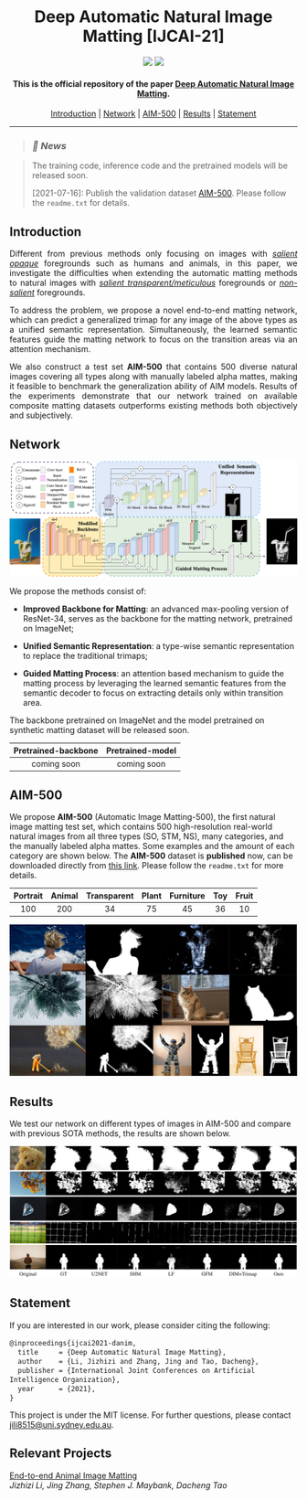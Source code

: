 <h1 align="center">Deep Automatic Natural Image Matting [IJCAI-21]</h1>

<p align="center">
<a href="https://arxiv.org/abs/2107.07235"><img  src="https://img.shields.io/badge/arXiv-Paper-<COLOR>.svg" ></a>
<a href=""><img  src="https://img.shields.io/badge/license-MIT-blue"></a>
</p>


<h4 align="center">This is the official repository of the paper <a href="https://arxiv.org/abs/2107.07235">Deep Automatic Natural Image Matting</a>.</h4>

<p align="center">
  <a href="#introduction">Introduction</a> |
  <a href="#network">Network</a> |
  <a href="#aim-500">AIM-500</a> |
  <a href="#results">Results</a> |
  <a href="#statement">Statement</a>
</p>


***
><h3><strong><i>📆 News</i></strong></h3>
<!-- > -->
> The training code, inference code and the pretrained models will be released soon. 
> 
> [2021-07-16]: Publish the validation dataset [AIM-500](https://drive.google.com/drive/folders/1IyPiYJUp-KtOoa-Hsm922VU3aCcidjjz?usp=sharing). Please follow the `readme.txt` for details.

## Introduction

<p align="justify">Different from previous methods only focusing on images with <em><u>salient opaque</u></em> foregrounds such as humans and animals, in this paper, we investigate the
difficulties when extending the automatic matting methods to natural images with <em><u>salient
transparent/meticulous</u></em> foregrounds or <em><u>non-salient</u></em> foregrounds.</p>

<p align="justify">To address the problem, we propose a novel end-to-end matting network, which can predict a generalized trimap for any image of the above types as a unified semantic representation. Simultaneously, the learned semantic features guide the matting network to focus on the transition areas via an attention mechanism.</p>

<p align="justify">We also construct a test set <strong>AIM-500</strong> that contains 500 diverse natural images covering all types along with manually labeled alpha mattes, making it feasible to benchmark the generalization ability of AIM models. Results of the experiments demonstrate that our network trained on available composite matting datasets outperforms existing methods both objectively and subjectively.</p>

## Network

![](demo/network.png)

We propose the methods consist of:

- <strong>Improved Backbone for Matting</strong>: an advanced max-pooling version of ResNet-34, serves as the backbone for the matting network, pretrained on ImageNet;

- <strong>Unified Semantic Representation</strong>: a type-wise semantic representation to replace the traditional trimaps;

- <strong>Guided Matting Process</strong>: an attention based mechanism to guide the matting process by leveraging the learned
semantic features from the semantic decoder to focus on extracting details only within transition area.

The backbone pretrained on ImageNet and the model pretrained on synthetic matting dataset will be released soon.

| Pretrained-backbone | Pretrained-model |
| :----:| :----: | 
|coming soon|coming soon| 


## AIM-500
We propose <strong>AIM-500</strong> (Automatic Image Matting-500), the first natural image matting test set, which contains 500 high-resolution real-world natural images from all three types (SO, STM, NS), many categories, and the manually labeled alpha mattes. Some examples and the amount of each category are shown below. The <strong>AIM-500</strong> dataset is <strong>published</strong> now, can be downloaded directly from [<u>this link</u>](https://drive.google.com/drive/folders/1IyPiYJUp-KtOoa-Hsm922VU3aCcidjjz?usp=sharing). Please follow the `readme.txt` for more details.

| Portrait | Animal | Transparent | Plant | Furniture | Toy | Fruit |
| :----:| :----: |  :----: |  :----: |  :----: |  :----: |  :----: | 
| 100 | 200 | 34 | 75 | 45 | 36 | 10 | 

![](demo/aim500.jpg)


## Results

We test our network on different types of images in AIM-500 and compare with previous SOTA methods, the results are shown below.

![](demo/exp.jpg)


## Statement

If you are interested in our work, please consider citing the following:
```
@inproceedings{ijcai2021-danim,
  title     = {Deep Automatic Natural Image Matting},
  author    = {Li, Jizhizi and Zhang, Jing and Tao, Dacheng},
  publisher = {International Joint Conferences on Artificial Intelligence Organization},
  year      = {2021},
}
```

This project is under the MIT license. For further questions, please contact [jili8515@uni.sydney.edu.au](mailto:jili8515@uni.sydney.edu.au).

## Relevant Projects

[End-to-end Animal Image Matting](https://github.com/JizhiziLi/animal-matting)
<br><em>Jizhizi Li, Jing Zhang, Stephen J. Maybank, Dacheng Tao</em>

